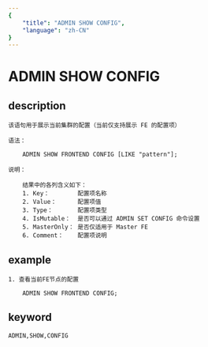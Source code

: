 ```yaml
---
{
    "title": "ADMIN SHOW CONFIG",
    "language": "zh-CN"
}
---
```


<!-- 
Licensed to the Apache Software Foundation (ASF) under one
or more contributor license agreements.  See the NOTICE file
distributed with this work for additional information
regarding copyright ownership.  The ASF licenses this file
to you under the Apache License, Version 2.0 (the
"License"); you may not use this file except in compliance
with the License.  You may obtain a copy of the License at

  http://www.apache.org/licenses/LICENSE-2.0

Unless required by applicable law or agreed to in writing,
software distributed under the License is distributed on an
"AS IS" BASIS, WITHOUT WARRANTIES OR CONDITIONS OF ANY
KIND, either express or implied.  See the License for the
specific language governing permissions and limitations
under the License.
-->

# ADMIN SHOW CONFIG
## description

    该语句用于展示当前集群的配置（当前仅支持展示 FE 的配置项）

    语法：

        ADMIN SHOW FRONTEND CONFIG [LIKE "pattern"];

    说明：

        结果中的各列含义如下：
        1. Key：        配置项名称
        2. Value：      配置项值
        3. Type：       配置项类型
        4. IsMutable：  是否可以通过 ADMIN SET CONFIG 命令设置
        5. MasterOnly： 是否仅适用于 Master FE
        6. Comment：    配置项说明
        
## example

    1. 查看当前FE节点的配置

        ADMIN SHOW FRONTEND CONFIG;

## keyword
    ADMIN,SHOW,CONFIG
